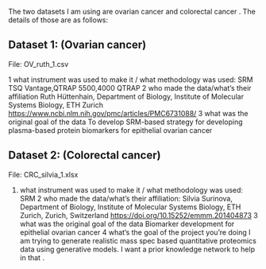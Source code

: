 The two datasets I am using are ovarian cancer and colorectal cancer . The details of those are as follows:

## Dataset 1: (Ovarian cancer)

File: OV_ruth_1.csv


1        what instrument was used to make it / what methodology was used:
            SRM
            TSQ Vantage,QTRAP 5500,4000 QTRAP
2        who made the data/what’s their affiliation
Ruth Hüttenhain, Department of Biology, Institute of Molecular Systems Biology, ETH Zurich
https://www.ncbi.nlm.nih.gov/pmc/articles/PMC6731088/
3        what was the original goal of the data
            To develop SRM-based strategy for developing plasma-based protein biomarkers for epithelial ovarian cancer

## Dataset 2: (Colorectal cancer)

File: CRC_silvia_1.xlsx

1. what instrument was used to make it / what methodology was used:
   SRM
2  who made the data/what’s their affiliation:
            Silvia Surinova, Department of Biology, Institute of Molecular Systems Biology, ETH Zurich, Zurich, Switzerland
            https://doi.org/10.15252/emmm.201404873
3        what was the original goal of the data
            Biomarker development for epithelial ovarian cancer
4        what’s the goal of the project you’re doing
            I am trying to generate realistic mass spec based quantitative proteomics data using generative models. I want a prior knowledge network to help in that .